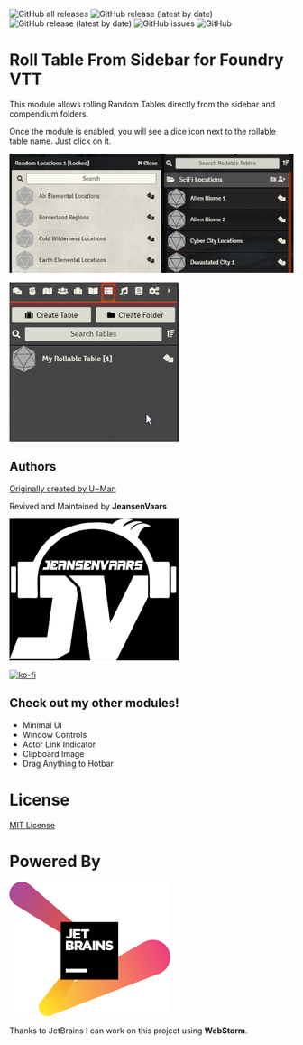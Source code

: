 ![GitHub all releases](https://img.shields.io/github/downloads/saif-ellafi/foundryvtt-rolltable-from-sidebar/total?logo=GitHub) ![GitHub release (latest by date)](https://img.shields.io/github/downloads/saif-ellafi/foundryvtt-rolltable-from-sidebar/latest/total) ![GitHub release (latest by date)](https://img.shields.io/github/v/release/saif-ellafi/foundryvtt-rolltable-from-sidebar) ![GitHub issues](https://img.shields.io/github/issues-raw/saif-ellafi/foundryvtt-rolltable-from-sidebar) ![GitHub](https://img.shields.io/github/license/saif-ellafi/foundryvtt-rolltable-from-sidebar)
# Roll Table From Sidebar for Foundry VTT
This module allows rolling Random Tables directly from the sidebar and compendium folders.

Once the module is enabled, you will see a dice icon next to the rollable table name. Just click on it.

![img.png](img.png)

![](preview.gif)

## Authors
[Originally created by U~Man](https://gitlab.com/mesfoliesludiques/foundryvtt-rolltable-from-sidebar)

Revived and Maintained by **JeansenVaars**

![JVLogo](logo-small-black.png)

[![ko-fi](https://ko-fi.com/img/githubbutton_sm.svg)](https://ko-fi.com/V7V14D3AH)

## Check out my other modules!
* Minimal UI
* Window Controls
* Actor Link Indicator
* Clipboard Image
* Drag Anything to Hotbar

# License
[MIT License](./LICENSE.md)

# Powered By
[![JetBrains](./jetbrains.svg)](https://www.jetbrains.com)

Thanks to JetBrains I can work on this project using **WebStorm**.